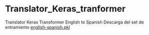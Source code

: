 # Translator_Keras_tranformer
Translator Keras Transformer English to Spanish
Descarga del set de entramiento [english-spanish.pkl](https://mega.nz/file/3hphFSaI#H8Y_3pa5g8k8C34-Z00U1Inb6TTkuJ73ZpjtIW2VoAs)
